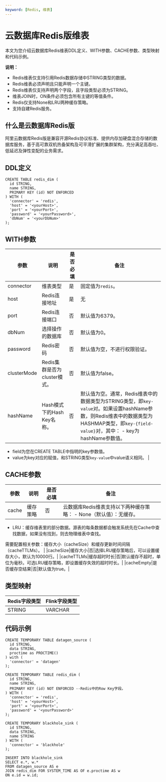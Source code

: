 ```yaml
---
keyword: [Redis, 维表]
---
```


# 云数据库Redis版维表

本文为您介绍云数据库Redis维表DDL定义、WITH参数、CACHE参数、类型映射和代码示例。

**说明：**

-   Redis维表仅支持引用Redis数据存储中STRING类型的数据。
-   Redis维表必须声明且只能声明一个主键。
-   Redis维表仅支持声明两个字段，且字段类型必须为STRING。
-   维表JOIN时，ON条件必须包含所有主键的等值条件。
-   Redis仅支持None和LRU两种缓存策略。
-   支持自建Redis服务。

## 什么是云数据库Redis版

阿里云数据库Redis版是兼容开源Redis协议标准、提供内存加硬盘混合存储的数据库服务，基于高可靠双机热备架构及可平滑扩展的集群架构，充分满足高吞吐、低延迟及弹性变配的业务需求。

## DDL定义

```
CREATE TABLE redis_dim (
  id STRING,
  name STRING,
  PRIMARY KEY (id) NOT ENFORCED
) WITH (
  'connector' = 'redis',
  'host' = '<yourHost>',
  'port' = '<yourPort>',
  'password' = '<yourPassword>',
  'dbNum' = '<yourDbNum>'
);
```

## WITH参数

|参数|说明|是否必填|备注|
|--|--|----|--|
|connector|维表类型|是|固定值为`redis`。|
|host|Redis连接地址|是|无|
|port|Redis连接端口|否|默认值为6379。|
|dbNum|选择操作的数据库|否|默认值为0。|
|password|Redis密码|否|默认值为空，不进行权限验证。|
|clusterMode|Redis集群是否为cluster模式。|否|默认值为false。|
|hashName|Hash模式下的Hash Key名称。|否|默认值为空。通常，Redis维表中的数据类型为STRING类型，即`key-value`对。如果设置hashName参数，则Redis维表中的数据类型为HASHMAP类型，即`key-{field-value}`对，其中： -   key为hashName参数值。
-   field为您在CREATE TABLE中指明的key参数值。
-   value为key对应的赋值，和STRING类型`key-value`中value语义相同。 |

## CACHE参数

|参数|说明|是否必填|备注|
|--|--|----|--|
|cache|缓存策略|否|云数据库Redis维表支持以下两种缓存策略： -   None（默认值）：无缓存。
-   LRU：缓存维表里的部分数据。源表的每条数据都会触发系统先在Cache中查找数据，如果没有找到，则去物理维表中查找。

需要配置相关参数：缓存大小（cacheSize）和缓存更新时间间隔（cacheTTLMs）。 |
|cacheSize|缓存大小|否|选择LRU缓存策略后，可以设置缓存大小，默认为10000行。|
|cacheTTLMs|缓存超时时长|否|默认缓存不超时，单位为毫秒。可选LRU缓存策略，即设置缓存失效的超时时长。|
|cacheEmpty|是否缓存空结果|否|默认值为true。|

## 类型映射

|Redis字段类型|Flink字段类型|
|---------|---------|
|STRING|VARCHAR|

## 代码示例

```
CREATE TEMPORARY TABLE datagen_source (
  id STRING, 
  data STRING,
  proctime as PROCTIME()
) with (
  'connector' = 'datagen'
);

CREATE TEMPORARY TABLE redis_dim (
  id STRING,
  name STRING,
  PRIMARY KEY (id) NOT ENFORCED --Redis中的Row Key字段。
) WITH (
  'connector' = 'redis',
  'host' = '<yourHost>',
  'port' = '<yourPort>',
  'password' = '<yourPassword>'
);

CREATE TEMPORARY blackhole_sink (
  id STRING,
  data STRING,
  name STRING
) WITH (
  'connector' = 'blackhole'
);

INSERT INTO blackhole_sink
SELECT e.*, w.*
FROM datagen_source AS e
JOIN redis_dim FOR SYSTEM_TIME AS OF e.proctime AS w
ON e.id = w.id;
```

